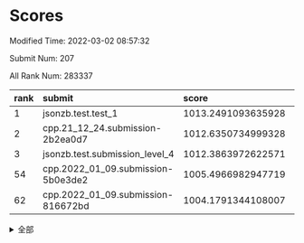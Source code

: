 # Scores

Modified Time: 2022-03-02 08:57:32

Submit Num: 207

All Rank Num: 283337

| rank |               submit               |       score        |       sigma        | pk_num |
| :--- | :--------------------------------- | :----------------- | :----------------- | :----- |
| 1    | jsonzb.test.test_1                 | 1013.2491093635928 | 0.8013691338401804 | 5472   |
| 2    | cpp.21_12_24.submission-2b2ea0d7   | 1012.6350734999328 | 0.806468165495427  | 5478   |
| 3    | jsonzb.test.submission_level_4     | 1012.3863972622571 | 0.8187076897772619 | 5476   |
| 54   | cpp.2022_01_09.submission-5b0e3de2 | 1005.4966982947719 | 0.7143958715729221 | 5476   |
| 62   | cpp.2022_01_09.submission-816672bd | 1004.1791344108007 | 0.7152240299192254 | 5475   |


<details>
<summary>全部</summary>

| rank |                 submit                 |       score        |       sigma        | pk_num |
| :--- | :------------------------------------- | :----------------- | :----------------- | :----- |
| 1    | jsonzb.test.test_1                     | 1013.2491093635928 | 0.8013691338401804 | 5472   |
| 2    | cpp.21_12_24.submission-2b2ea0d7       | 1012.6350734999328 | 0.806468165495427  | 5478   |
| 3    | jsonzb.test.submission_level_4         | 1012.3863972622571 | 0.8187076897772619 | 5476   |
| 4    | gobigger.level_3.submission_level_3_24 | 1011.5316934621502 | 0.7729173993810381 | 5481   |
| 5    | gobigger.level_3.submission_level_3_10 | 1011.3046449479177 | 0.7585142397164655 | 5479   |
| 6    | gobigger.level_3.submission_level_3_15 | 1011.2956381452517 | 0.7836539822460453 | 5471   |
| 7    | gobigger.level_3.submission_level_3_19 | 1011.2223017684506 | 0.7772556449051291 | 5479   |
| 8    | gobigger.level_3.submission_level_3_12 | 1011.1227354307866 | 0.7819488438781141 | 5472   |
| 9    | gobigger.level_3.submission_level_3_31 | 1010.8771913819046 | 0.7519079551400356 | 5472   |
| 10   | gobigger.level_3.submission_level_3_5  | 1010.8623037049634 | 0.7934497559020411 | 5474   |
| 11   | gobigger.level_3.submission_level_3_1  | 1010.6928950257543 | 0.754479555044821  | 5473   |
| 12   | gobigger.level_3.submission_level_3_25 | 1010.6284302522805 | 0.7821623226715557 | 5470   |
| 13   | gobigger.level_3.submission_level_3_40 | 1010.6258702670576 | 0.7608574019306519 | 5478   |
| 14   | gobigger.level_3.submission_level_3_44 | 1010.4538027412269 | 0.7713655104674655 | 5481   |
| 15   | gobigger.level_3.submission_level_3_47 | 1010.4364194741307 | 0.7801814451201238 | 5473   |
| 16   | gobigger.level_3.submission_level_3_32 | 1010.4245072964436 | 0.7674565993145036 | 5476   |
| 17   | gobigger.level_3.submission_level_3_41 | 1010.3403757219661 | 0.7532902117474435 | 5474   |
| 18   | gobigger.level_3.submission_level_3_34 | 1010.3363739915305 | 0.756825693477968  | 5476   |
| 19   | gobigger.level_3.submission_level_3_8  | 1010.3037905218818 | 0.7859897987865326 | 5475   |
| 20   | gobigger.level_3.submission_level_3_35 | 1010.2564353171929 | 0.7563477480029805 | 5476   |
| 21   | gobigger.level_3.submission_level_3_7  | 1010.2360269721921 | 0.7652441354816396 | 5480   |
| 22   | gobigger.level_3.submission_level_3_20 | 1010.1611910882294 | 0.7613757568652307 | 5473   |
| 23   | gobigger.level_3.submission_level_3_49 | 1010.1370120434041 | 0.76551278624004   | 5472   |
| 24   | gobigger.level_3.submission_level_3_36 | 1010.076879785542  | 0.7528049592801855 | 5476   |
| 25   | gobigger.level_3.submission_level_3_9  | 1010.0695943724755 | 0.756581963296406  | 5474   |
| 26   | gobigger.level_3.submission_level_3_2  | 1010.0474472330725 | 0.748090545447412  | 5483   |
| 27   | gobigger.level_3.submission_level_3_33 | 1010.0345650899511 | 0.7534372708569728 | 5478   |
| 28   | gobigger.level_3.submission_level_3_42 | 1010.0242696943685 | 0.7553584836437676 | 5474   |
| 29   | gobigger.level_3.submission_level_3_21 | 1009.8732183170921 | 0.7637404609709959 | 5477   |
| 30   | gobigger.level_3.submission_level_3_4  | 1009.7845855176892 | 0.773408055954612  | 5475   |
| 31   | gobigger.level_3.submission_level_3_3  | 1009.7350748135709 | 0.7311157424993348 | 5475   |
| 32   | gobigger.level_3.submission_level_3_0  | 1009.7139036668423 | 0.742746219158267  | 5471   |
| 33   | gobigger.level_3.submission_level_3_23 | 1009.586264739296  | 0.7514210435903863 | 5473   |
| 34   | gobigger.level_3.submission_level_3_13 | 1009.5638463373516 | 0.7539395123059547 | 5478   |
| 35   | gobigger.level_3.submission_level_3_46 | 1009.5539430242585 | 0.7441427235430793 | 5476   |
| 36   | gobigger.level_3.submission_level_3_16 | 1009.5306123711307 | 0.7475308322314729 | 5475   |
| 37   | gobigger.level_3.submission_level_3_28 | 1009.4856684276273 | 0.7567899555544101 | 5477   |
| 38   | gobigger.level_3.submission_level_3_37 | 1009.367610617094  | 0.7764397804431016 | 5479   |
| 39   | gobigger.level_3.submission_level_3_43 | 1009.3014921874365 | 0.7500456452211373 | 5472   |
| 40   | gobigger.level_3.submission_level_3_48 | 1009.2294297340977 | 0.758653889648916  | 5477   |
| 41   | gobigger.level_3.submission_level_3_27 | 1009.2257507714362 | 0.7534533185774411 | 5478   |
| 42   | gobigger.level_3.submission_level_3_39 | 1009.20736332788   | 0.7435493197310583 | 5473   |
| 43   | gobigger.level_3.submission_level_3_45 | 1009.2070386409456 | 0.7433972748332931 | 5471   |
| 44   | gobigger.level_3.submission_level_3_29 | 1009.2026990184756 | 0.7512072516563764 | 5472   |
| 45   | gobigger.level_3.submission_level_3_22 | 1009.1383177533135 | 0.7350816856832157 | 5472   |
| 46   | gobigger.level_3.submission_level_3_11 | 1009.1369293302987 | 0.7204491833933252 | 5469   |
| 47   | gobigger.level_3.submission_level_3_38 | 1009.1186413423118 | 0.7714962144135957 | 5477   |
| 48   | gobigger.level_3.submission_level_3_30 | 1008.9920653357948 | 0.7503215450304032 | 5477   |
| 49   | gobigger.level_3.submission_level_3_26 | 1008.9780690618586 | 0.7626115356270804 | 5477   |
| 50   | gobigger.level_3.submission_level_3_18 | 1008.9409250197399 | 0.7447527416998707 | 5473   |
| 51   | gobigger.level_3.submission_level_3_14 | 1008.5022634003128 | 0.7369199722314359 | 5472   |
| 52   | gobigger.level_3.submission_level_3_17 | 1008.4707794926669 | 0.7452773368934481 | 5483   |
| 53   | gobigger.level_3.submission_level_3_6  | 1007.1187038606031 | 0.7334019895696114 | 5477   |
| 54   | cpp.2022_01_09.submission-5b0e3de2     | 1005.4966982947719 | 0.7143958715729221 | 5476   |
| 55   | gobigger.level_1.submission_level_1_22 | 1005.2108216992813 | 0.7337029482477948 | 5474   |
| 56   | gobigger.level_1.submission_level_1_7  | 1005.1095209527681 | 0.7207325328238884 | 5478   |
| 57   | gobigger.level_1.submission_level_1_30 | 1004.7139859113556 | 0.7106222787332727 | 5475   |
| 58   | gobigger.level_1.submission_level_1_26 | 1004.526020174647  | 0.7362047715188402 | 5471   |
| 59   | gobigger.level_1.submission_level_1_31 | 1004.3733439177694 | 0.718650113821067  | 5476   |
| 60   | gobigger.level_1.submission_level_1_5  | 1004.3381529421815 | 0.7212726873158009 | 5479   |
| 61   | gobigger.level_1.submission_level_1_39 | 1004.2024040050886 | 0.7281235548015078 | 5478   |
| 62   | cpp.2022_01_09.submission-816672bd     | 1004.1791344108007 | 0.7152240299192254 | 5475   |
| 63   | gobigger.level_1.submission_level_1_46 | 1004.1633060398455 | 0.7176226637213214 | 5476   |
| 64   | gobigger.level_1.submission_level_1_11 | 1004.0348298548763 | 0.7305488044048599 | 5472   |
| 65   | gobigger.level_1.submission_level_1_48 | 1004.0131957402499 | 0.711269188014842  | 5475   |
| 66   | gobigger.level_1.submission_level_1_18 | 1004.0024954623158 | 0.7182411104160373 | 5474   |
| 67   | gobigger.level_1.submission_level_1_19 | 1003.9654392765065 | 0.7230236488641166 | 5477   |
| 68   | gobigger.level_1.submission_level_1_38 | 1003.9628185578485 | 0.7157112066489559 | 5475   |
| 69   | gobigger.level_1.submission_level_1_23 | 1003.9095306266255 | 0.717221377098065  | 5475   |
| 70   | gobigger.level_1.submission_level_1_33 | 1003.7971999219477 | 0.7120822068505209 | 5478   |
| 71   | gobigger.level_1.submission_level_1_10 | 1003.7906560199328 | 0.7220009234321012 | 5476   |
| 72   | gobigger.level_1.submission_level_1_25 | 1003.7755475178088 | 0.7112285150309162 | 5484   |
| 73   | gobigger.level_1.submission_level_1_49 | 1003.7118545633167 | 0.709846390861225  | 5474   |
| 74   | gobigger.level_1.submission_level_1_41 | 1003.6103788878609 | 0.7157974712004951 | 5480   |
| 75   | gobigger.level_1.submission_level_1_1  | 1003.5812816076967 | 0.7070945866659963 | 5476   |
| 76   | gobigger.level_1.submission_level_1_16 | 1003.5662797970053 | 0.7042024443341345 | 5476   |
| 77   | gobigger.level_1.submission_level_1_43 | 1003.5657653019878 | 0.715831487175866  | 5475   |
| 78   | gobigger.level_1.submission_level_1_36 | 1003.490339722987  | 0.7192747861432892 | 5478   |
| 79   | gobigger.level_1.submission_level_1_44 | 1003.4419137511263 | 0.7152488892025856 | 5475   |
| 80   | gobigger.level_1.submission_level_1_29 | 1003.3957062816675 | 0.7107997561834659 | 5466   |
| 81   | gobigger.level_1.submission_level_1_0  | 1003.3483524952612 | 0.7066541747529954 | 5479   |
| 82   | gobigger.level_1.submission_level_1_35 | 1003.3139010820761 | 0.7059821275098539 | 5477   |
| 83   | gobigger.level_1.submission_level_1_20 | 1003.2743041774202 | 0.7114586706115703 | 5475   |
| 84   | gobigger.level_1.submission_level_1_21 | 1003.2055020311632 | 0.7249345526772586 | 5476   |
| 85   | gobigger.level_1.submission_level_1_27 | 1003.1933184260822 | 0.707684453570702  | 5469   |
| 86   | gobigger.level_1.submission_level_1_13 | 1003.1715932607874 | 0.7191468010298127 | 5474   |
| 87   | gobigger.level_1.submission_level_1_24 | 1003.1438867566999 | 0.7043224271172032 | 5474   |
| 88   | gobigger.level_1.submission_level_1_28 | 1003.0378790311096 | 0.70891664622585   | 5471   |
| 89   | gobigger.level_1.submission_level_1_12 | 1002.9830590087475 | 0.7182848683487201 | 5476   |
| 90   | gobigger.level_1.submission_level_1_3  | 1002.9628556851167 | 0.7198737072127311 | 5475   |
| 91   | gobigger.level_1.submission_level_1_2  | 1002.9548882299824 | 0.7266706353812463 | 5476   |
| 92   | gobigger.level_1.submission_level_1_14 | 1002.9309212711231 | 0.7179152190138931 | 5475   |
| 93   | gobigger.level_1.submission_level_1_4  | 1002.9030701962106 | 0.7056567559023421 | 5473   |
| 94   | gobigger.level_1.submission_level_1_32 | 1002.86993131392   | 0.7040222521441568 | 5476   |
| 95   | gobigger.level_1.submission_level_1_45 | 1002.7856957804272 | 0.7230060156855591 | 5475   |
| 96   | gobigger.level_1.submission_level_1_6  | 1002.7760786856082 | 0.7087935957605788 | 5473   |
| 97   | gobigger.level_1.submission_level_1_37 | 1002.661949967328  | 0.7122588182080829 | 5476   |
| 98   | gobigger.level_1.submission_level_1_17 | 1002.6053140340716 | 0.7227824288596283 | 5477   |
| 99   | gobigger.level_1.submission_level_1_47 | 1002.5802541164585 | 0.7121631166537731 | 5474   |
| 100  | gobigger.level_1.submission_level_1_15 | 1002.5503542064913 | 0.7089152968662995 | 5475   |
| 101  | gobigger.level_1.submission_level_1_34 | 1002.3048690724088 | 0.7162851992459904 | 5474   |
| 102  | gobigger.level_1.submission_level_1_9  | 1002.1134547103015 | 0.7187915011045719 | 5477   |
| 103  | gobigger.level_1.submission_level_1_42 | 1001.8649380552049 | 0.7294744574710615 | 5479   |
| 104  | gobigger.level_1.submission_level_1_8  | 1001.8600728577711 | 0.7147749176268637 | 5470   |
| 105  | gobigger.level_1.submission_level_1_40 | 1001.7672056841183 | 0.720197588921759  | 5478   |
| 106  | gobigger.random.submission_random_13   | 997.8256702468658  | 0.699035582227427  | 5473   |
| 107  | gobigger.random.submission_random_5    | 997.8131283746229  | 0.7153109864058398 | 5475   |
| 108  | gobigger.random.submission_random_7    | 997.0561561272855  | 0.7156557576619657 | 5473   |
| 109  | gobigger.random.submission_random_9    | 996.9502931061257  | 0.7031603044770709 | 5473   |
| 110  | gobigger.random.submission_random_49   | 996.9200670862356  | 0.7119281536683277 | 5474   |
| 111  | gobigger.random.submission_random_29   | 996.9148268972502  | 0.7131805121899167 | 5477   |
| 112  | gobigger.random.submission_random_0    | 996.8045809964485  | 0.7030924090382178 | 5475   |
| 113  | gobigger.random.submission_random_3    | 996.8039776774042  | 0.7153763960747741 | 5475   |
| 114  | gobigger.random.submission_random_10   | 996.7352338670627  | 0.7154811130894628 | 5474   |
| 115  | gobigger.random.submission_random_15   | 996.7144422944656  | 0.7046808331994925 | 5473   |
| 116  | gobigger.random.submission_random_19   | 996.6894830076621  | 0.703069093901278  | 5468   |
| 117  | gobigger.random.submission_random_40   | 996.6894155434507  | 0.70659061100407   | 5478   |
| 118  | gobigger.random.submission_random_25   | 996.6831955553994  | 0.7207983540472639 | 5470   |
| 119  | gobigger.random.submission_random_17   | 996.5889558224148  | 0.7086276872689212 | 5475   |
| 120  | gobigger.random.submission_random_28   | 996.5420092212992  | 0.7068072240430952 | 5471   |
| 121  | gobigger.random.submission_random_39   | 996.5416359983519  | 0.7102834276010522 | 5478   |
| 122  | gobigger.random.submission_random_34   | 996.4941650061138  | 0.7051027955803203 | 5472   |
| 123  | gobigger.random.submission_random_22   | 996.3674110266935  | 0.7052757701453048 | 5473   |
| 124  | gobigger.random.submission_random_4    | 996.297794460316   | 0.714828783331933  | 5478   |
| 125  | gobigger.random.submission_random_43   | 996.2839952570761  | 0.7126098303306658 | 5476   |
| 126  | gobigger.random.submission_random_16   | 996.2790483675388  | 0.7195220845880235 | 5482   |
| 127  | gobigger.random.submission_random_18   | 996.182516926014   | 0.7119619688790477 | 5474   |
| 128  | gobigger.random.submission_random_30   | 996.155298182459   | 0.6988738336700447 | 5478   |
| 129  | gobigger.random.submission_random_11   | 996.1302604823528  | 0.7014726295223389 | 5477   |
| 130  | gobigger.random.submission_random_27   | 996.0368485210043  | 0.7105657587002207 | 5476   |
| 131  | gobigger.random.submission_random_48   | 995.9656153973973  | 0.7230524161125713 | 5475   |
| 132  | gobigger.random.submission_random_26   | 995.8858044440598  | 0.7213486340098386 | 5478   |
| 133  | gobigger.random.submission_random_12   | 995.8749161697333  | 0.7118903785340992 | 5473   |
| 134  | gobigger.random.submission_random_42   | 995.8646853326696  | 0.7255222197361229 | 5474   |
| 135  | gobigger.random.submission_random_46   | 995.7754462215399  | 0.7122295255680129 | 5472   |
| 136  | gobigger.random.submission_random_44   | 995.7400159754823  | 0.7206593800180426 | 5477   |
| 137  | gobigger.random.submission_random_37   | 995.711044340886   | 0.7167437499182729 | 5478   |
| 138  | gobigger.random.submission_random_8    | 995.6758099693591  | 0.7154435239597106 | 5472   |
| 139  | gobigger.random.submission_random_24   | 995.6360157783648  | 0.7066007691832954 | 5481   |
| 140  | gobigger.random.submission_random_1    | 995.6233318569936  | 0.7133159585735988 | 5478   |
| 141  | gobigger.random.submission_random_32   | 995.6195388320243  | 0.7261999556900118 | 5477   |
| 142  | gobigger.random.submission_random_47   | 995.4402524784376  | 0.7156480646976956 | 5470   |
| 143  | gobigger.random.submission_random_41   | 995.4392911340058  | 0.7144475582261429 | 5475   |
| 144  | gobigger.random.submission_random_20   | 995.3796329668916  | 0.7274269874017775 | 5479   |
| 145  | gobigger.random.submission_random_33   | 995.3761736678644  | 0.7213951554243907 | 5475   |
| 146  | gobigger.random.submission_random_45   | 995.2917734514778  | 0.7024746701640314 | 5476   |
| 147  | gobigger.random.submission_random_21   | 995.2629537493129  | 0.7139057952668524 | 5474   |
| 148  | gobigger.random.submission_random_36   | 995.2557252749017  | 0.7066615675454553 | 5476   |
| 149  | gobigger.random.submission_random_14   | 995.2233189578432  | 0.7019029558534507 | 5481   |
| 150  | gobigger.random.submission_random_2    | 995.2090861976787  | 0.7116813830060283 | 5476   |
| 151  | gobigger.random.submission_random_38   | 995.0557484195576  | 0.7169455674649767 | 5473   |
| 152  | gobigger.random.submission_random_31   | 995.047593173254   | 0.7087624765707415 | 5473   |
| 153  | gobigger.random.submission_random_23   | 995.0360911842517  | 0.7253531572925619 | 5479   |
| 154  | gobigger.random.submission_random_6    | 994.9233211094086  | 0.7270434042813876 | 5474   |
| 155  | gobigger.random.submission_random_35   | 994.3161976242172  | 0.7153127034902871 | 5477   |
| 156  | gobigger.level_2.submission_level_2_17 | 994.2118875355751  | 0.749062727745781  | 5477   |
| 157  | gobigger.level_2.submission_level_2_21 | 993.756854857079   | 0.737098173766552  | 5478   |
| 158  | gobigger.level_2.submission_level_2_3  | 993.5836344807345  | 0.7230726318852914 | 5471   |
| 159  | gobigger.level_2.submission_level_2_19 | 993.5681074910923  | 0.725885028489398  | 5477   |
| 160  | gobigger.level_2.submission_level_2_22 | 993.3739180165047  | 0.7283087311671111 | 5475   |
| 161  | gobigger.level_2.submission_level_2_48 | 993.3566930424579  | 0.7262474270178214 | 5477   |
| 162  | gobigger.level_2.submission_level_2_0  | 993.1060785556903  | 0.7313167340150287 | 5474   |
| 163  | gobigger.level_2.submission_level_2_7  | 993.0633202561248  | 0.7370445836690044 | 5471   |
| 164  | gobigger.level_2.submission_level_2_8  | 992.9005559056611  | 0.7258406869674779 | 5477   |
| 165  | gobigger.level_2.submission_level_2_41 | 992.7250378012931  | 0.7402878623535274 | 5475   |
| 166  | gobigger.level_2.submission_level_2_10 | 992.6301578567529  | 0.7261074396049387 | 5469   |
| 167  | gobigger.level_2.submission_level_2_23 | 992.5514532258359  | 0.7463501993602841 | 5476   |
| 168  | gobigger.level_2.submission_level_2_2  | 992.5237595092453  | 0.7250335252700337 | 5467   |
| 169  | gobigger.level_2.submission_level_2_47 | 992.3943444104323  | 0.7451486477174517 | 5467   |
| 170  | gobigger.level_2.submission_level_2_18 | 992.3391107391975  | 0.7371820906119593 | 5474   |
| 171  | gobigger.level_2.submission_level_2_36 | 992.3334145171591  | 0.7315303986696567 | 5479   |
| 172  | gobigger.level_2.submission_level_2_37 | 992.3115417822194  | 0.7700299694242151 | 5470   |
| 173  | gobigger.level_2.submission_level_2_28 | 992.282039569849   | 0.746796495944468  | 5477   |
| 174  | gobigger.level_2.submission_level_2_31 | 992.2562023607943  | 0.7462335677264662 | 5481   |
| 175  | gobigger.level_2.submission_level_2_20 | 992.2527511699576  | 0.7277678793196559 | 5473   |
| 176  | gobigger.level_2.submission_level_2_12 | 992.2058867063985  | 0.7539496815003099 | 5478   |
| 177  | gobigger.level_2.submission_level_2_29 | 992.2023201022628  | 0.755246220263441  | 5472   |
| 178  | gobigger.level_2.submission_level_2_44 | 992.152308006624   | 0.7450922147339347 | 5475   |
| 179  | gobigger.level_2.submission_level_2_30 | 992.079034027101   | 0.752832994096957  | 5477   |
| 180  | gobigger.level_2.submission_level_2_33 | 992.0745563905712  | 0.7561085846742447 | 5474   |
| 181  | gobigger.level_2.submission_level_2_24 | 991.9137788922118  | 0.779810680974656  | 5471   |
| 182  | gobigger.level_2.submission_level_2_15 | 991.9103250619744  | 0.7440569148733044 | 5474   |
| 183  | gobigger.level_2.submission_level_2_1  | 991.8331757925814  | 0.7353751121049941 | 5474   |
| 184  | gobigger.level_2.submission_level_2_40 | 991.8090367398474  | 0.7745948231832592 | 5480   |
| 185  | gobigger.level_2.submission_level_2_6  | 991.7525488002134  | 0.776315199867917  | 5473   |
| 186  | gobigger.level_2.submission_level_2_16 | 991.7073759718529  | 0.7608214373681706 | 5473   |
| 187  | gobigger.level_2.submission_level_2_38 | 991.6308448906077  | 0.7399932878913289 | 5473   |
| 188  | gobigger.level_2.submission_level_2_9  | 991.614569064313   | 0.751756401958847  | 5470   |
| 189  | gobigger.level_2.submission_level_2_27 | 991.4956723089962  | 0.7438333615207794 | 5475   |
| 190  | gobigger.level_2.submission_level_2_32 | 991.4947931389261  | 0.7464397742617083 | 5475   |
| 191  | gobigger.level_2.submission_level_2_4  | 991.4468799060415  | 0.7514318519811426 | 5480   |
| 192  | gobigger.level_2.submission_level_2_25 | 991.4250027850503  | 0.7483145559672549 | 5475   |
| 193  | gobigger.level_2.submission_level_2_42 | 991.3549986172459  | 0.7430118477655809 | 5477   |
| 194  | gobigger.level_2.submission_level_2_14 | 991.2989816822708  | 0.7684139794962881 | 5471   |
| 195  | gobigger.level_2.submission_level_2_34 | 991.1306478438983  | 0.7394406818762596 | 5477   |
| 196  | gobigger.level_2.submission_level_2_43 | 991.0097633472508  | 0.761578819082551  | 5469   |
| 197  | gobigger.level_2.submission_level_2_35 | 990.9270869809751  | 0.7718258579203686 | 5472   |
| 198  | gobigger.level_2.submission_level_2_13 | 990.8475577057669  | 0.7680585214339893 | 5474   |
| 199  | gobigger.level_2.submission_level_2_5  | 990.7411427695488  | 0.7571187338721154 | 5476   |
| 200  | gobigger.level_2.submission_level_2_11 | 990.7293323964753  | 0.7528244640807444 | 5475   |
| 201  | gobigger.level_2.submission_level_2_49 | 990.6509252883621  | 0.7602125119915847 | 5476   |
| 202  | gobigger.level_2.submission_level_2_45 | 990.5904638913979  | 0.753157163326976  | 5471   |
| 203  | gobigger.level_2.submission_level_2_39 | 990.533773229364   | 0.779033406792397  | 5481   |
| 204  | gobigger.level_2.submission_level_2_46 | 990.3792213905459  | 0.779913642011044  | 5481   |
| 205  | gobigger.level_2.submission_level_2_26 | 990.3582503714653  | 0.7971502830339373 | 5478   |
| 206  | gobigger.none.submission_none_0        | 977.6473722507443  | 1.283670570352985  | 5470   |
| 207  | gobigger.none.submission_none_1        | 975.7231216701418  | 1.5056625384547777 | 5478   |

</details>